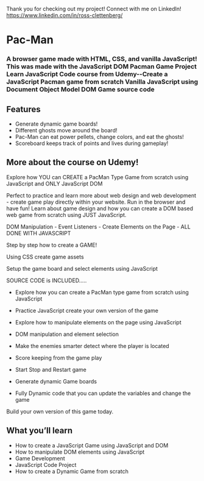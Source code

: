 Thank you for checking out my project! Connect with me on LinkedIn! https://www.linkedin.com/in/ross-clettenberg/

# Pac-Man

### A browser game made with HTML, CSS, and vanilla JavaScript! This was made with the JavaScript DOM Pacman Game Project Learn JavaScript Code course from Udemy--Create a JavaScript Pacman game from scratch Vanilla JavaScript using Document Object Model DOM Game source code

## Features
- Generate dynamic game boards!
- Different ghosts move around the board!
- Pac-Man can eat power pellets, change colors, and eat the ghosts!
- Scoreboard keeps track of points and lives during gameplay!


## More about the course on Udemy!

Explore how YOU can CREATE a PacMan Type Game from scratch using JavaScript and ONLY JavaScript DOM

Perfect to practice and learn more about web design and web development - create game play directly within your website.  Run in the browser and have fun!   Learn about game design and how you can create a DOM based web game from scratch using JUST JavaScript.

DOM Manipulation - Event Listeners - Create Elements on the Page - ALL DONE WITH JAVASCRIPT

Step by step how to create a GAME!

Using CSS create game assets

Setup the game board and select elements using JavaScript

SOURCE CODE is INCLUDED.....

- Explore how you can create a PacMan type game from scratch using JavaScript

- Practice JavaScript create your own version of the game

- Explore how to manipulate elements on the page using JavaScript

- DOM manipulation and element selection

- Make the enemies smarter detect where the player is located

- Score keeping from the game play

- Start Stop and Restart game

- Generate dynamic Game boards

- Fully Dynamic code that you can update the variables and change the game

Build your own version of this game today.

## What you’ll learn
- How to create a JavaScript Game using JavaScript and DOM
- How to manipulate DOM elements using JavaScript
- Game Development
- JavaScript Code Project
- How to create a Dynamic Game from scratch